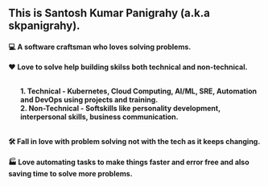 <h2>This is Santosh Kumar Panigrahy (a.k.a skpanigrahy).</h2>
<h4>
💻 A software craftsman who loves solving problems. <br><br>
❤️ Love to solve help building skilss both technical and non-technical. <br> <br><ul>
    1. Technical - Kubernetes, Cloud Computing, AI/ML, SRE, Automation and DevOps using projects and training. <br>
    2. Non-Technical - Softskills like personality development, interpersonal skills, business communication. <br><br></ul>
🛠️ Fall in love with problem solving not with the tech as it keeps changing.  <br><br>
🏭 Love automating tasks to make things faster and error free and also saving time to solve more problems. <br><br>
</h4>

  
